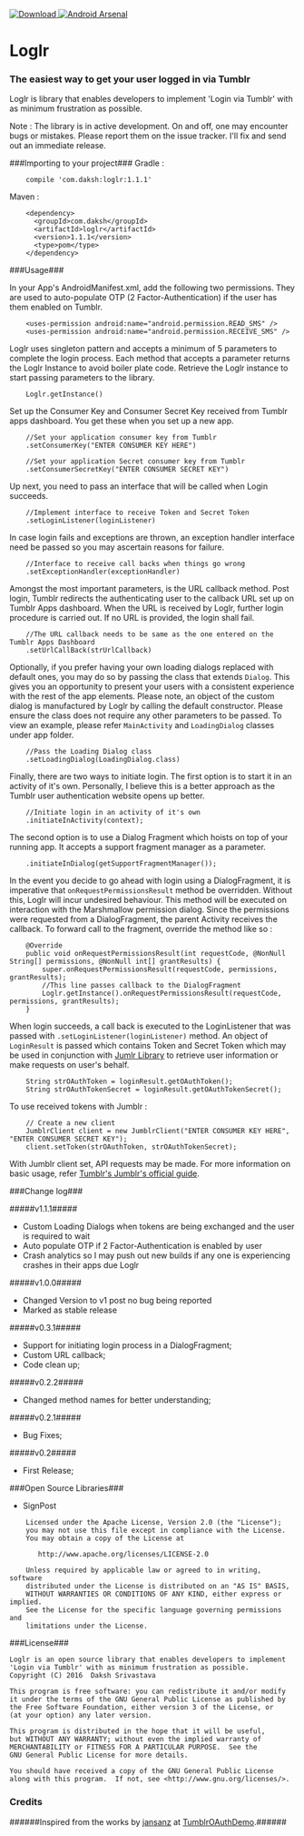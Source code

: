 [ ![Download](https://api.bintray.com/packages/dakshsrivastava/maven/Loglr/images/download.svg) ](https://bintray.com/dakshsrivastava/maven/Loglr/_latestVersion) [![Android Arsenal](https://img.shields.io/badge/Android%20Arsenal-Loglr-green.svg?style=true)](https://android-arsenal.com/details/1/3265)
# Loglr #
### The easiest way to get your user logged in via Tumblr ###

Loglr is library that enables developers to implement 'Login via Tumblr' with as minimum frustration as possible.

Note : The library is in active development. On and off, one may encounter bugs or mistakes. Please report them on the issue tracker. I'll fix and send out an immediate release.

###Importing to your project###
Gradle : 
        
        compile 'com.daksh:loglr:1.1.1'

Maven : 

        <dependency>
          <groupId>com.daksh</groupId>
          <artifactId>loglr</artifactId>
          <version>1.1.1</version>
          <type>pom</type>
        </dependency>

###Usage###

In your App's AndroidManifest.xml, add the following two permissions. They are used to auto-populate OTP (2 Factor-Authentication) if the user has them enabled on Tumblr.
        
        <uses-permission android:name="android.permission.READ_SMS" />
        <uses-permission android:name="android.permission.RECEIVE_SMS" />

Loglr uses singleton pattern and accepts a minimum of 5 parameters to complete the login process. Each method that accepts a parameter returns the Loglr Instance to avoid boiler plate code.
Retrieve the Loglr instance to start passing parameters to the library. 

        Loglr.getInstance()

Set up the Consumer Key and Consumer Secret Key received from Tumblr apps dashboard. You get these when you set up a new app.
 
        //Set your application consumer key from Tumblr
        .setConsumerKey("ENTER CONSUMER KEY HERE")
         
        //Set your application Secret consumer key from Tumblr
        .setConsumerSecretKey("ENTER CONSUMER SECRET KEY")

Up next, you need to pass an interface that will be called when Login succeeds.
  
        //Implement interface to receive Token and Secret Token
        .setLoginListener(loginListener) 

In case login fails and exceptions are thrown, an exception handler interface need be passed so you may ascertain reasons for failure.

        //Interface to receive call backs when things go wrong
        .setExceptionHandler(exceptionHandler)

Amongst the most important parameters, is the URL callback method. Post login, Tumblr redirects the authenticating user to the callback URL set up on Tumblr Apps dashboard. When the URL is received by Loglr, further login procedure is carried out. If no URL is provided, the login shall fail.

        //The URL callback needs to be same as the one entered on the Tumblr Apps Dashboard
        .setUrlCallBack(strUrlCallback)

Optionally, if you prefer having your own loading dialogs replaced with default ones, you may do so by passing the class that extends `Dialog`. This gives you an opportunity to present your users with a consistent experience with the rest of the app elements.
Please note, an object of the custom dialog is manufactured by Loglr by calling the default constructor. Please ensure the class does not require any other parameters to be passed. To view an example, please refer `MainActivity` and `LoadingDialog` classes under app folder.
        
        //Pass the Loading Dialog class
        .setLoadingDialog(LoadingDialog.class)

Finally, there are two ways to initiate login. The first option is to start it in an activity of it's own. Personally, I believe this is a better approach as the Tumblr user authentication website opens up better. 

        //Initiate login in an activity of it's own
        .initiateInActivity(context);

The second option is to use a Dialog Fragment which hoists on top of your running app. It accepts a support fragment manager as a parameter.
        
        .initiateInDialog(getSupportFragmentManager());

In the event you decide to go ahead with login using a DialogFragment, it is imperative that `onRequestPermissionsResult` method be overridden. Without this, Loglr will incur undesired behaviour. This method will be executed on interaction with the Marshmallow permission dialog. Since the permissions were requested from a DialogFragment, the parent Activity receives the callback. To forward call to the fragment, override the method like so :
        
        @Override
        public void onRequestPermissionsResult(int requestCode, @NonNull String[] permissions, @NonNull int[] grantResults) {
            super.onRequestPermissionsResult(requestCode, permissions, grantResults);
            //This line passes callback to the DialogFragment
            Loglr.getInstance().onRequestPermissionsResult(requestCode, permissions, grantResults);
        }

When login succeeds, a call back is executed to the LoginListener that was passed with `.setLoginListener(loginListener)` method. An object of `LoginResult` is passed which contains Token and Secret Token  which may be used in conjunction with [Jumlr Library](https://github.com/tumblr/jumblr) to retrieve user information or make requests on user's behalf.

        String strOAuthToken = loginResult.getOAuthToken();
        String strOAuthTokenSecret = loginResult.getOAuthTokenSecret();

To use received tokens with Jumblr :
        
        // Create a new client
        JumblrClient client = new JumblrClient("ENTER CONSUMER KEY HERE", "ENTER CONSUMER SECRET KEY");
        client.setToken(strOAuthToken, strOAuthTokenSecret);

With Jumblr client set, API requests may be made. For more information on basic usage, refer [Tumblr's Jumblr's official guide](https://github.com/tumblr/jumblr).


###Change log###

#####v1.1.1#####
* Custom Loading Dialogs when tokens are being exchanged and the user is required to wait
* Auto populate OTP if 2 Factor-Authentication is enabled by user
* Crash analytics so I may push out new builds if any one is experiencing crashes in their apps due Loglr 

#####v1.0.0#####
* Changed Version to v1 post no bug being reported
* Marked as stable release

#####v0.3.1#####
* Support for initiating login process in a DialogFragment;
* Custom URL callback;
* Code clean up;

#####v0.2.2#####
* Changed method names for better understanding;

#####v0.2.1#####
* Bug Fixes;

#####v0.2#####
* First Release;

###Open Source Libraries###

* SignPost

```
    Licensed under the Apache License, Version 2.0 (the "License");
    you may not use this file except in compliance with the License.
    You may obtain a copy of the License at

       http://www.apache.org/licenses/LICENSE-2.0
    
    Unless required by applicable law or agreed to in writing, software
    distributed under the License is distributed on an "AS IS" BASIS,
    WITHOUT WARRANTIES OR CONDITIONS OF ANY KIND, either express or implied.
    See the License for the specific language governing permissions and
    limitations under the License.
```

###License###


    Loglr is an open source library that enables developers to implement 'Login via Tumblr' with as minimum frustration as possible.
    Copyright (C) 2016  Daksh Srivastava

    This program is free software: you can redistribute it and/or modify
    it under the terms of the GNU General Public License as published by
    the Free Software Foundation, either version 3 of the License, or
    (at your option) any later version.

    This program is distributed in the hope that it will be useful,
    but WITHOUT ANY WARRANTY; without even the implied warranty of
    MERCHANTABILITY or FITNESS FOR A PARTICULAR PURPOSE.  See the
    GNU General Public License for more details.

    You should have received a copy of the GNU General Public License
    along with this program.  If not, see <http://www.gnu.org/licenses/>.

### Credits ####
######Inspired from the works by [jansanz](https://github.com/jansanz) at [TumblrOAuthDemo](https://github.com/jansanz/TumblrOAuthDemo).######

